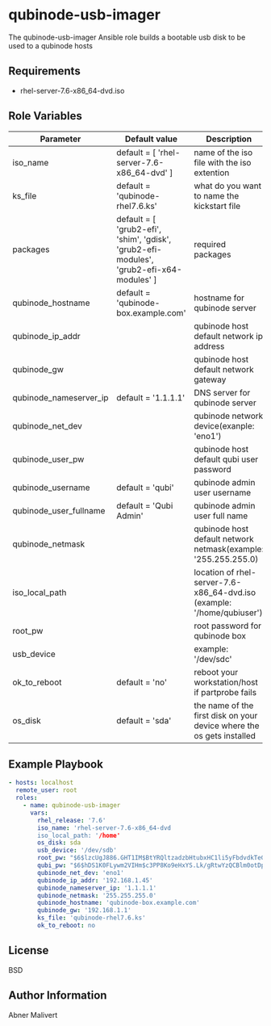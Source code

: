 qubinode-usb-imager
=========

The qubinode-usb-imager Ansible role builds a bootable usb disk to be used to a qubinode hosts

Requirements
------------

- rhel-server-7.6-x86_64-dvd.iso 

Role Variables
--------------

| Parameter | Default value | Description |
| --- | --- | --- |
| iso_name  | default = [ 'rhel-server-7.6-x86_64-dvd' ]  | name of the iso file with the iso extention  |
| ks_file | default = 'qubinode-rhel7.6.ks' | what do you want to name the kickstart file |
| packages | default = [ 'grub2-efi', 'shim', 'gdisk', 'grub2-efi-modules', 'grub2-efi-x64-modules' ] | required packages |
| qubinode_hostname | default = 'qubinode-box.example.com' | hostname for qubinode server |
| qubinode_ip_addr | | qubinode host default network ip address |
| qubinode_gw | | qubinode host default network gateway
| qubinode_nameserver_ip | default = '1.1.1.1' | DNS server for qubinode server |
| qubinode_net_dev | | qubinode network device(exanple: 'eno1')
| qubinode_user_pw | | qubinode host default qubi user password |
| qubinode_username | default = 'qubi'| qubinode admin user username |
| qubinode_user_fullname | default = 'Qubi Admin'| qubinode admin user full name |
| qubinode_netmask | | qubinode host default network netmask(example: '255.255.255.0) |
| iso_local_path | | location  of rhel-server-7.6-x86_64-dvd.iso (example: '/home/qubiuser') |
| root_pw | | root password for qubinode box
| usb_device | | example: '/dev/sdc' |
| ok_to_reboot | default = 'no' | reboot your workstation/host if partprobe fails |
| os_disk | default = 'sda' | the name of the first disk on your device where the os gets installed |

Example Playbook
----------------
```yaml
- hosts: localhost
  remote_user: root
  roles:
    - name: qubinode-usb-imager
      vars:
        rhel_release: '7.6'
        iso_name: 'rhel-server-7.6-x86_64-dvd
        iso_local_path: '/home'
        os_disk: sda
        usb_device: '/dev/sdb'
        root_pw: "$6$lzcUgJ886.GHT1IM$BtYRQltzadzbHtubxHC1li5yFbdvdkTeGnD2ex1H4VHwQoUGTz22UHyUondkHu/wG515sFuztuesrwC7s.Xkd/"
        qubi_pw: "$6$hDS1K0FLywm2VIHm$c3PP8Ko9eHxYS.Lk/gRtwYzQCBlm0otDpx7UlJDuTYeK0EtUG40kS/gXKgMAaZ71NavoEsCHTnamQVCuofQh1/"
        qubinode_net_dev: 'eno1'
        qubinode_ip_addr: '192.168.1.45'
        qubinode_nameserver_ip: '1.1.1.1'
        qubinode_netmask: '255.255.255.0'
        qubinode_hostname: 'qubinode-box.example.com'
        qubinode_gw: '192.168.1.1'
        ks_file: 'qubinode-rhel7.6.ks' 
        ok_to_reboot: no
```
License
-------

BSD

Author Information
------------------
Abner Malivert 

